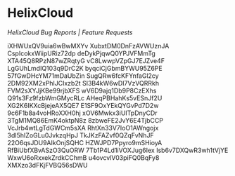 # HelixCloud
*HelixCloud Bug Reports | Feature Requests*

iXHWUxQV9uia6wBwMXYv
XubxtDM0DnFzAVWUznJA
CspIcokxWiipURiz72dp
deDykPjqwQ0YPJVFMmTg
XTA45Q8RPzN87wZRqtyG
vC8LwwpVZpGJ7EJZve4F
LgGUhLmdIQ103q9DrC2K
byqciCjGbmBYWU95Z6PE
57fGwDHcYM71mDaUbZin
SugQRw6fcKFYnfaGl2cy
2DM92XM2xPhlJCIxzb2t
SI3B4kW6wDI7VzVQRRkh
FVM2sXYJjKBe99rjbXFS
wV6D9ajq1Db9P8CzEXhs
Q91s3Fz9fzbWmGMycRLc
AHeqPBHahKs5vESnJf2U
XG2K6IKXcBjejeAX5QE7
E1SF9OxYEkQYGvPd7D2w
9c6F1b8a4voHRoXXH0hj
xOV6Mwkx3iUITpDnyCDr
3TgM1MQ86EmK4oktpN8z
8zbweFE2JvY6E4TjbCCP
VcJrb4wtLgTdGWCm5sXA
RhtXn33V7IoO1AWngojx
3dI5hIZoGLu0JvkzqHpJ
TkJKzFAZvf0QZqFvNhJF
22O6qsJDU9AIkOnjSQHC
HZWJPD7Ppyro9mSHioyA
RfBiUbfXBvASzO3QuORW
7Tb1P4Ld1iVOXJug6Iex
Isb6v7DXQwR3wh1tVjYE
WxwU6oRxxekZrdkCChmB
u4ovcvlV03piFQ0BqFy8
XMXzo3dFKjFVBQ56sDWU
